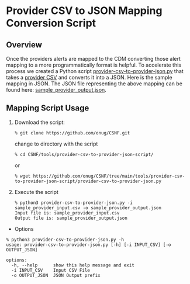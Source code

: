 
# Provider CSV to JSON Mapping Conversion Script
## <a name="overview"></a> Overview
Once the providers alerts are mapped to the CDM converting those alert mapping to a more programmatically format is helpful. To accelerate this process we created a Python script [provider-csv-to-provider-json.py](./provider-csv-to-provider-json.py) that takes a [provider CSV](#../provider_csv/provider.csv) and converts it into a JSON. Here is the sample mapping in JSON. The JSON file representing the above mapping can be found here: [sample_provider_output.json](./sample_provider_output.json).


## <a name="mapping_script_usage"></a> Mapping Script Usage

1. Download the script:
    ```
    % git clone https://github.com/onug/CSNF.git
    ```
    change to directory with the script
    ```
    % cd CSNF/tools/provider-csv-to-provider-json-script/
    ```
    or 
    ```
    % wget https://github.com/onug/CSNF/tree/main/tools/provider-csv-to-provider-json-script/provider-csv-to-provider-json.py
    ```

2. Execute the script
    ```
    % python3 provider-csv-to-provider-json.py -i sample_provider_input.csv -o sample_provider_output.json
    Input file is: sample_provider_input.csv
    Output file is: sample_provider_output.json
    ```

* Options
```
% python3 provider-csv-to-provider-json.py -h                                                         
usage: provider-csv-to-provider-json.py [-h] [-i INPUT_CSV] [-o OUTPUT_JSON]

options:
  -h, --help      show this help message and exit
  -i INPUT_CSV    Input CSV File
  -o OUTPUT_JSON  JSON Output prefix
```
